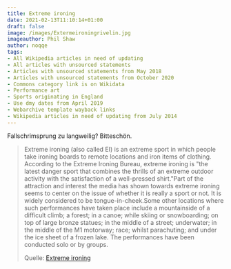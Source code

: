 ```yaml
---
title: Extreme ironing
date: 2021-02-13T11:10:14+01:00
draft: false
image: /images/Extermeironingrivelin.jpg
imageauthor: Phil Shaw
author: noqqe
tags:
- All Wikipedia articles in need of updating
- All articles with unsourced statements
- Articles with unsourced statements from May 2018
- Articles with unsourced statements from October 2020
- Commons category link is on Wikidata
- Performance art
- Sports originating in England
- Use dmy dates from April 2019
- Webarchive template wayback links
- Wikipedia articles in need of updating from July 2014
---
```


Fallschrimsprung zu langweilig? Bitteschön.

> Extreme ironing (also called EI) is an extreme sport in which people take
> ironing boards to remote locations and iron items of clothing.  According to
> the Extreme Ironing Bureau, extreme ironing is "the latest danger sport that
> combines the thrills of an extreme outdoor activity with the satisfaction of a
> well-pressed shirt."Part of the attraction and interest the media has shown
> towards extreme ironing seems to center on the issue of whether it is really a
> sport or not. It is widely considered to be tongue-in-cheek.Some other
> locations where such performances have taken place include a mountainside of a
> difficult climb; a forest; in a canoe; while skiing or snowboarding; on top of
> large bronze statues; in the middle of a street; underwater; in the middle of
> the M1 motorway; race;  whilst parachuting; and under the ice sheet of a
> frozen lake.  The performances have been conducted solo or by groups.
>
> Quelle: [Extreme ironing](https://en.wikipedia.org/wiki/Extreme_ironing)
